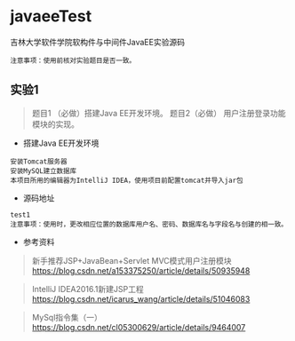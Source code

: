 # javaeeTest
吉林大学软件学院软构件与中间件JavaEE实验源码
```
注意事项：使用前核对实验题目是否一致。
```
## 实验1
> 题目1 （必做）搭建Java EE开发环境。
> 题目2（必做）  用户注册登录功能模块的实现。

- 搭建Java EE开发环境
```
安装Tomcat服务器
安装MySQL建立数据库
本项目所用的编辑器为IntelliJ IDEA，使用项目前配置tomcat并导入jar包
```
- 源码地址
```
test1
注意事项：使用时，更改相应位置的数据库用户名、密码、数据库名与字段名与创建的相一致。
```
- 参考资料
> 新手推荐JSP+JavaBean+Servlet MVC模式用户注册模块
https://blog.csdn.net/a153375250/article/details/50935948

> IntelliJ IDEA2016.1新建JSP工程
https://blog.csdn.net/icarus_wang/article/details/51046083

> MySql指令集（一）
https://blog.csdn.net/cl05300629/article/details/9464007